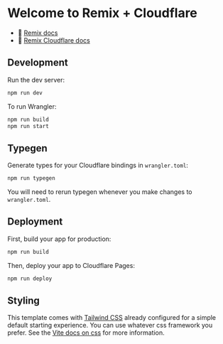 # Welcome to Remix + Cloudflare

- 📖 [Remix docs](https://remix.run/docs)
- 📖 [Remix Cloudflare docs](https://remix.run/guides/vite#cloudflare)

## Development

Run the dev server:

```sh
npm run dev
```

To run Wrangler:

```sh
npm run build
npm run start
```

## Typegen

Generate types for your Cloudflare bindings in `wrangler.toml`:

```sh
npm run typegen
```

You will need to rerun typegen whenever you make changes to `wrangler.toml`.

## Deployment

First, build your app for production:

```sh
npm run build
```

Then, deploy your app to Cloudflare Pages:

```sh
npm run deploy
```

## Styling

This template comes with [Tailwind CSS](https://tailwindcss.com/) already configured for a simple default starting experience. You can use whatever css framework you prefer. See the [Vite docs on css](https://vitejs.dev/guide/features.html#css) for more information.
